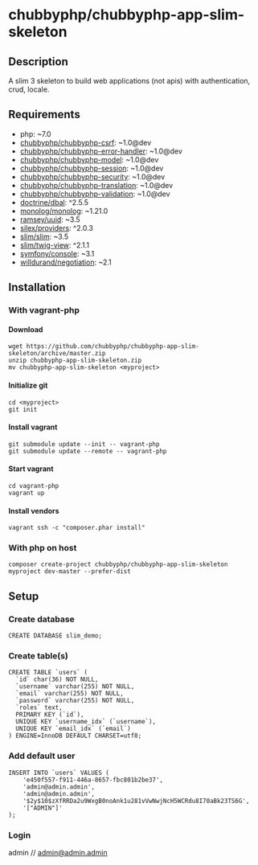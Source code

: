# chubbyphp/chubbyphp-app-slim-skeleton

## Description

A slim 3 skeleton to build web applications (not apis) with authentication, crud, locale.

## Requirements

 * php: ~7.0
 * [chubbyphp/chubbyphp-csrf][1]: ~1.0@dev
 * [chubbyphp/chubbyphp-error-handler][2]: ~1.0@dev
 * [chubbyphp/chubbyphp-model][3]: ~1.0@dev
 * [chubbyphp/chubbyphp-session][4]: ~1.0@dev
 * [chubbyphp/chubbyphp-security][5]: ~1.0@dev
 * [chubbyphp/chubbyphp-translation][6]: ~1.0@dev
 * [chubbyphp/chubbyphp-validation][7]: ~1.0@dev
 * [doctrine/dbal][8]: ^2.5.5
 * [monolog/monolog][9]: ~1.21.0
 * [ramsey/uuid][10]: ~3.5
 * [silex/providers][11]: ^2.0.3
 * [slim/slim][12]: ~3.5
 * [slim/twig-view][13]: ^2.1.1
 * [symfony/console][14]: ~3.1
 * [willdurand/negotiation][15]: ~2.1

## Installation

### With vagrant-php

#### Download

```{.bash}
wget https://github.com/chubbyphp/chubbyphp-app-slim-skeleton/archive/master.zip
unzip chubbyphp-app-slim-skeleton.zip
mv chubbyphp-app-slim-skeleton <myproject>
```

#### Initialize git

```{.bash}
cd <myproject>
git init
```

#### Install vagrant

```{.bash}
git submodule update --init -- vagrant-php
git submodule update --remote -- vagrant-php
```

#### Start vagrant

```{.bash}
cd vagrant-php
vagrant up
```

#### Install vendors

```{.bash}
vagrant ssh -c "composer.phar install"
```

### With php on host

```{.bash}
composer create-project chubbyphp/chubbyphp-app-slim-skeleton myproject dev-master --prefer-dist
```

## Setup

### Create database

```{.sql}
CREATE DATABASE slim_demo;
```

### Create table(s)

```{.sql}
CREATE TABLE `users` (
  `id` char(36) NOT NULL,
  `username` varchar(255) NOT NULL,
  `email` varchar(255) NOT NULL,
  `password` varchar(255) NOT NULL,
  `roles` text,
  PRIMARY KEY (`id`),
  UNIQUE KEY `username_idx` (`username`),
  UNIQUE KEY `email_idx` (`email`)
) ENGINE=InnoDB DEFAULT CHARSET=utf8;
```

### Add default user

```{.sql}
INSERT INTO `users` VALUES (
    'e450f557-f911-446a-8657-fbc801b2be37',
    'admin@admin.admin',
    'admin@admin.admin',
    '$2y$10$zXfRRDa2u9WxgB0noAnk1u281vVwNwjNcH5WCRdu8I70aBk23TS6G',
    '["ADMIN"]'
);
```

### Login

admin // admin@admin.admin

[1]: https://github.com/chubbyphp/chubbyphp-csrf
[2]: https://github.com/chubbyphp/chubbyphp-error-handler
[3]: https://github.com/chubbyphp/chubbyphp-model
[4]: https://github.com/chubbyphp/chubbyphp-security
[5]: https://github.com/chubbyphp/chubbyphp-session
[6]: https://github.com/chubbyphp/chubbyphp-translation
[7]: https://github.com/chubbyphp/chubbyphp-validation
[8]: https://github.com/doctrine/dbal
[9]: https://github.com/Seldaek/monolog
[10]: https://github.com/ramsey/uuid
[11]: https://github.com/silexphp/Silex-Providers
[12]: https://github.com/slimphp/Slim
[13]: https://github.com/slimphp/Twig-View
[14]: https://github.com/symfony/console
[15]: https://github.com/willdurand/Negotiation
